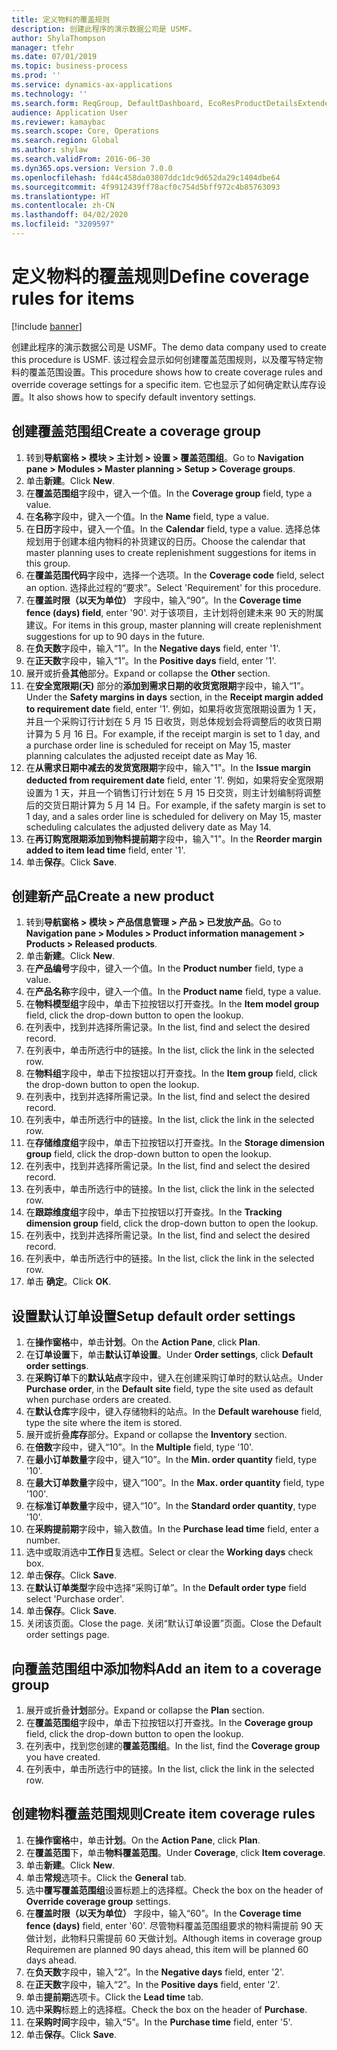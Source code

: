 ```yaml
---
title: 定义物料的覆盖规则
description: 创建此程序的演示数据公司是 USMF。
author: ShylaThompson
manager: tfehr
ms.date: 07/01/2019
ms.topic: business-process
ms.prod: ''
ms.service: dynamics-ax-applications
ms.technology: ''
ms.search.form: ReqGroup, DefaultDashboard, EcoResProductDetailsExtended, EcoResProductCreate, InventItemOrderSetup, ReqItemTable
audience: Application User
ms.reviewer: kamaybac
ms.search.scope: Core, Operations
ms.search.region: Global
ms.author: shylaw
ms.search.validFrom: 2016-06-30
ms.dyn365.ops.version: Version 7.0.0
ms.openlocfilehash: fd44c458da03807ddc1dc9d652da29c1404dbe64
ms.sourcegitcommit: 4f9912439ff78acf0c754d5bff972c4b85763093
ms.translationtype: HT
ms.contentlocale: zh-CN
ms.lasthandoff: 04/02/2020
ms.locfileid: "3209597"
---
```

# <a name="define-coverage-rules-for-items"></a><span data-ttu-id="6746b-103">定义物料的覆盖规则</span><span class="sxs-lookup"><span data-stu-id="6746b-103">Define coverage rules for items</span></span>

[!include [banner](../../includes/banner.md)]

<span data-ttu-id="6746b-104">创建此程序的演示数据公司是 USMF。</span><span class="sxs-lookup"><span data-stu-id="6746b-104">The demo data company used to create this procedure is USMF.</span></span> <span data-ttu-id="6746b-105">该过程会显示如何创建覆盖范围规则，以及覆写特定物料的覆盖范围设置。</span><span class="sxs-lookup"><span data-stu-id="6746b-105">This procedure shows how to create coverage rules and override coverage settings for a specific item.</span></span> <span data-ttu-id="6746b-106">它也显示了如何确定默认库存设置。</span><span class="sxs-lookup"><span data-stu-id="6746b-106">It also shows how to specify default inventory settings.</span></span>


## <a name="create-a-coverage-group"></a><span data-ttu-id="6746b-107">创建覆盖范围组</span><span class="sxs-lookup"><span data-stu-id="6746b-107">Create a coverage group</span></span>
1. <span data-ttu-id="6746b-108">转到**导航窗格 > 模块 > 主计划 > 设置 > 覆盖范围组**。</span><span class="sxs-lookup"><span data-stu-id="6746b-108">Go to **Navigation pane > Modules > Master planning > Setup > Coverage groups**.</span></span>
2. <span data-ttu-id="6746b-109">单击**新建**。</span><span class="sxs-lookup"><span data-stu-id="6746b-109">Click **New**.</span></span>
3. <span data-ttu-id="6746b-110">在**覆盖范围组**字段中，键入一个值。</span><span class="sxs-lookup"><span data-stu-id="6746b-110">In the **Coverage group** field, type a value.</span></span>
4. <span data-ttu-id="6746b-111">在**名称**字段中，键入一个值。</span><span class="sxs-lookup"><span data-stu-id="6746b-111">In the **Name** field, type a value.</span></span>
5. <span data-ttu-id="6746b-112">在**日历**字段中，键入一个值。</span><span class="sxs-lookup"><span data-stu-id="6746b-112">In the **Calendar** field, type a value.</span></span> <span data-ttu-id="6746b-113">选择总体规划用于创建本组内物料的补货建议的日历。</span><span class="sxs-lookup"><span data-stu-id="6746b-113">Choose the calendar that master planning uses to create replenishment suggestions for items in this group.</span></span>  
6. <span data-ttu-id="6746b-114">在**覆盖范围代码**字段中，选择一个选项。</span><span class="sxs-lookup"><span data-stu-id="6746b-114">In the **Coverage code** field, select an option.</span></span> <span data-ttu-id="6746b-115">选择此过程的“要求”。</span><span class="sxs-lookup"><span data-stu-id="6746b-115">Select 'Requirement' for this procedure.</span></span>  
7. <span data-ttu-id="6746b-116">在**覆盖时限（以天为单位）** 字段中，输入“90”。</span><span class="sxs-lookup"><span data-stu-id="6746b-116">In the **Coverage time fence (days) field**, enter '90'.</span></span> <span data-ttu-id="6746b-117">对于该项目，主计划将创建未来 90 天的附属建议。</span><span class="sxs-lookup"><span data-stu-id="6746b-117">For items in this group, master planning will create replenishment suggestions for up to 90 days in the future.</span></span>  
8. <span data-ttu-id="6746b-118">在**负天数**字段中，输入“1”。</span><span class="sxs-lookup"><span data-stu-id="6746b-118">In the **Negative days** field, enter '1'.</span></span>
9. <span data-ttu-id="6746b-119">在**正天数**字段中，输入“1”。</span><span class="sxs-lookup"><span data-stu-id="6746b-119">In the **Positive days** field, enter '1'.</span></span>
10. <span data-ttu-id="6746b-120">展开或折叠**其他**部分。</span><span class="sxs-lookup"><span data-stu-id="6746b-120">Expand or collapse the **Other** section.</span></span>
11. <span data-ttu-id="6746b-121">在**安全宽限期(天)** 部分的**添加到需求日期的收货宽限期**字段中，输入“1”。</span><span class="sxs-lookup"><span data-stu-id="6746b-121">Under the **Safety margins in days** section, in the **Receipt margin added to requirement date** field, enter '1'.</span></span> <span data-ttu-id="6746b-122">例如，如果将收货宽限期设置为 1 天，并且一个采购订行计划在 5 月 15 日收货，则总体规划会将调整后的收货日期计算为 5 月 16 日。</span><span class="sxs-lookup"><span data-stu-id="6746b-122">For example, if the receipt margin is set to 1 day, and a purchase order line is scheduled for receipt on May 15, master planning calculates the adjusted receipt date as May 16.</span></span>  
12. <span data-ttu-id="6746b-123">在**从需求日期中减去的发货宽限期**字段中，输入"1"。</span><span class="sxs-lookup"><span data-stu-id="6746b-123">In the **Issue margin deducted from requirement date** field, enter '1'.</span></span> <span data-ttu-id="6746b-124">例如，如果将安全宽限期设置为 1 天，并且一个销售订行计划在 5 月 15 日交货，则主计划编制将调整后的交货日期计算为 5 月 14 日。</span><span class="sxs-lookup"><span data-stu-id="6746b-124">For example, if the safety margin is set to 1 day, and a sales order line is scheduled for delivery on May 15, master scheduling calculates the adjusted delivery date as May 14.</span></span>  
13. <span data-ttu-id="6746b-125">在**再订购宽限期添加到物料提前期**字段中，输入"1"。</span><span class="sxs-lookup"><span data-stu-id="6746b-125">In the **Reorder margin added to item lead time** field, enter '1'.</span></span>
14. <span data-ttu-id="6746b-126">单击**保存**。</span><span class="sxs-lookup"><span data-stu-id="6746b-126">Click **Save**.</span></span>

## <a name="create-a-new-product"></a><span data-ttu-id="6746b-127">创建新产品</span><span class="sxs-lookup"><span data-stu-id="6746b-127">Create a new product</span></span>
1. <span data-ttu-id="6746b-128">转到**导航窗格 > 模块 > 产品信息管理 > 产品 > 已发放产品**。</span><span class="sxs-lookup"><span data-stu-id="6746b-128">Go to **Navigation pane > Modules > Product information management > Products > Released products**.</span></span>
2. <span data-ttu-id="6746b-129">单击**新建**。</span><span class="sxs-lookup"><span data-stu-id="6746b-129">Click **New**.</span></span>
3. <span data-ttu-id="6746b-130">在**产品编号**字段中，键入一个值。</span><span class="sxs-lookup"><span data-stu-id="6746b-130">In the **Product number** field, type a value.</span></span>
4. <span data-ttu-id="6746b-131">在**产品名称**字段中，键入一个值。</span><span class="sxs-lookup"><span data-stu-id="6746b-131">In the **Product name** field, type a value.</span></span>
5. <span data-ttu-id="6746b-132">在**物料模型组**字段中，单击下拉按钮以打开查找。</span><span class="sxs-lookup"><span data-stu-id="6746b-132">In the **Item model group** field, click the drop-down button to open the lookup.</span></span>
6. <span data-ttu-id="6746b-133">在列表中，找到并选择所需记录。</span><span class="sxs-lookup"><span data-stu-id="6746b-133">In the list, find and select the desired record.</span></span>
7. <span data-ttu-id="6746b-134">在列表中，单击所选行中的链接。</span><span class="sxs-lookup"><span data-stu-id="6746b-134">In the list, click the link in the selected row.</span></span>
8. <span data-ttu-id="6746b-135">在**物料组**字段中，单击下拉按钮以打开查找。</span><span class="sxs-lookup"><span data-stu-id="6746b-135">In the **Item group** field, click the drop-down button to open the lookup.</span></span>
9. <span data-ttu-id="6746b-136">在列表中，找到并选择所需记录。</span><span class="sxs-lookup"><span data-stu-id="6746b-136">In the list, find and select the desired record.</span></span>
10. <span data-ttu-id="6746b-137">在列表中，单击所选行中的链接。</span><span class="sxs-lookup"><span data-stu-id="6746b-137">In the list, click the link in the selected row.</span></span>
11. <span data-ttu-id="6746b-138">在**存储维度组**字段中，单击下拉按钮以打开查找。</span><span class="sxs-lookup"><span data-stu-id="6746b-138">In the **Storage dimension group** field, click the drop-down button to open the lookup.</span></span>
12. <span data-ttu-id="6746b-139">在列表中，找到并选择所需记录。</span><span class="sxs-lookup"><span data-stu-id="6746b-139">In the list, find and select the desired record.</span></span>
13. <span data-ttu-id="6746b-140">在列表中，单击所选行中的链接。</span><span class="sxs-lookup"><span data-stu-id="6746b-140">In the list, click the link in the selected row.</span></span>
14. <span data-ttu-id="6746b-141">在**跟踪维度组**字段中，单击下拉按钮以打开查找。</span><span class="sxs-lookup"><span data-stu-id="6746b-141">In the **Tracking dimension group** field, click the drop-down button to open the lookup.</span></span>
15. <span data-ttu-id="6746b-142">在列表中，找到并选择所需记录。</span><span class="sxs-lookup"><span data-stu-id="6746b-142">In the list, find and select the desired record.</span></span>
16. <span data-ttu-id="6746b-143">在列表中，单击所选行中的链接。</span><span class="sxs-lookup"><span data-stu-id="6746b-143">In the list, click the link in the selected row.</span></span>
17. <span data-ttu-id="6746b-144">单击 **确定**。</span><span class="sxs-lookup"><span data-stu-id="6746b-144">Click **OK**.</span></span>

## <a name="setup-default-order-settings"></a><span data-ttu-id="6746b-145">设置默认订单设置</span><span class="sxs-lookup"><span data-stu-id="6746b-145">Setup default order settings</span></span>
1. <span data-ttu-id="6746b-146">在**操作窗格**中，单击**计划**。</span><span class="sxs-lookup"><span data-stu-id="6746b-146">On the **Action Pane**, click **Plan**.</span></span>
2. <span data-ttu-id="6746b-147">在**订单设置**下，单击**默认订单设置**。</span><span class="sxs-lookup"><span data-stu-id="6746b-147">Under **Order settings**, click **Default order settings**.</span></span>
3. <span data-ttu-id="6746b-148">在**采购订单**下的**默认站点**字段中，键入在创建采购订单时的默认站点。</span><span class="sxs-lookup"><span data-stu-id="6746b-148">Under **Purchase order**, in the **Default site** field, type the site used as default when purchase orders are created.</span></span>
4. <span data-ttu-id="6746b-149">在**默认仓库**字段中，键入存储物料的站点。</span><span class="sxs-lookup"><span data-stu-id="6746b-149">In the **Default warehouse** field, type the site where the item is stored.</span></span>
5. <span data-ttu-id="6746b-150">展开或折叠**库存**部分。</span><span class="sxs-lookup"><span data-stu-id="6746b-150">Expand or collapse the **Inventory** section.</span></span>
6. <span data-ttu-id="6746b-151">在**倍数**字段中，键入“10”。</span><span class="sxs-lookup"><span data-stu-id="6746b-151">In the **Multiple** field, type '10'.</span></span>
7. <span data-ttu-id="6746b-152">在**最小订单数量**字段中，键入“10”。</span><span class="sxs-lookup"><span data-stu-id="6746b-152">In the **Min. order quantity** field, type '10'.</span></span>
8. <span data-ttu-id="6746b-153">在**最大订单数量**字段中，键入“100”。</span><span class="sxs-lookup"><span data-stu-id="6746b-153">In the **Max. order quantity** field, type '100'.</span></span>
9. <span data-ttu-id="6746b-154">在**标准订单数量**字段中，键入“10”。</span><span class="sxs-lookup"><span data-stu-id="6746b-154">In the **Standard order quantity**, type '10'.</span></span>
10. <span data-ttu-id="6746b-155">在**采购提前期**字段中，输入数值。</span><span class="sxs-lookup"><span data-stu-id="6746b-155">In the **Purchase lead time** field, enter a number.</span></span>
11. <span data-ttu-id="6746b-156">选中或取消选中**工作日**复选框。</span><span class="sxs-lookup"><span data-stu-id="6746b-156">Select or clear the **Working days** check box.</span></span>
12. <span data-ttu-id="6746b-157">单击**保存**。</span><span class="sxs-lookup"><span data-stu-id="6746b-157">Click **Save**.</span></span>
13. <span data-ttu-id="6746b-158">在**默认订单类型**字段中选择“采购订单”。</span><span class="sxs-lookup"><span data-stu-id="6746b-158">In the **Default order type** field select 'Purchase order'.</span></span>
14. <span data-ttu-id="6746b-159">单击**保存**。</span><span class="sxs-lookup"><span data-stu-id="6746b-159">Click **Save**.</span></span>
15. <span data-ttu-id="6746b-160">关闭该页面。</span><span class="sxs-lookup"><span data-stu-id="6746b-160">Close the page.</span></span> <span data-ttu-id="6746b-161">关闭“默认订单设置”页面。</span><span class="sxs-lookup"><span data-stu-id="6746b-161">Close the Default order settings page.</span></span>  

## <a name="add-an-item-to-a-coverage-group"></a><span data-ttu-id="6746b-162">向覆盖范围组中添加物料</span><span class="sxs-lookup"><span data-stu-id="6746b-162">Add an item to a coverage group</span></span>
1. <span data-ttu-id="6746b-163">展开或折叠**计划**部分。</span><span class="sxs-lookup"><span data-stu-id="6746b-163">Expand or collapse the **Plan** section.</span></span>
2. <span data-ttu-id="6746b-164">在**覆盖范围组**字段中，单击下拉按钮以打开查找。</span><span class="sxs-lookup"><span data-stu-id="6746b-164">In the **Coverage group** field, click the drop-down button to open the lookup.</span></span>
3. <span data-ttu-id="6746b-165">在列表中，找到您创建的**覆盖范围组**。</span><span class="sxs-lookup"><span data-stu-id="6746b-165">In the list, find the **Coverage group** you have created.</span></span>
4. <span data-ttu-id="6746b-166">在列表中，单击所选行中的链接。</span><span class="sxs-lookup"><span data-stu-id="6746b-166">In the list, click the link in the selected row.</span></span>

## <a name="create-item-coverage-rules"></a><span data-ttu-id="6746b-167">创建物料覆盖范围规则</span><span class="sxs-lookup"><span data-stu-id="6746b-167">Create item coverage rules</span></span>
1. <span data-ttu-id="6746b-168">在**操作窗格**中，单击**计划**。</span><span class="sxs-lookup"><span data-stu-id="6746b-168">On the **Action Pane**, click **Plan**.</span></span>
2. <span data-ttu-id="6746b-169">在**覆盖范围**下，单击**物料覆盖范围**。</span><span class="sxs-lookup"><span data-stu-id="6746b-169">Under **Coverage**, click **Item coverage**.</span></span>
3. <span data-ttu-id="6746b-170">单击**新建**。</span><span class="sxs-lookup"><span data-stu-id="6746b-170">Click **New**.</span></span>
4. <span data-ttu-id="6746b-171">单击**常规**选项卡。</span><span class="sxs-lookup"><span data-stu-id="6746b-171">Click the **General** tab.</span></span>
5. <span data-ttu-id="6746b-172">选中**覆写覆盖范围组**设置标题上的选择框。</span><span class="sxs-lookup"><span data-stu-id="6746b-172">Check the box on the header of **Override coverage group** settings.</span></span>
6. <span data-ttu-id="6746b-173">在**覆盖时限（以天为单位）** 字段中，输入“60”。</span><span class="sxs-lookup"><span data-stu-id="6746b-173">In the **Coverage time fence (days)** field, enter '60'.</span></span> <span data-ttu-id="6746b-174">尽管物料覆盖范围组要求的物料需提前 90 天做计划，此物料只需提前 60 天做计划。</span><span class="sxs-lookup"><span data-stu-id="6746b-174">Although items in coverage group Requiremen are planned 90 days ahead, this item will be planned 60 days ahead.</span></span>  
7. <span data-ttu-id="6746b-175">在**负天数**字段中，输入“2”。</span><span class="sxs-lookup"><span data-stu-id="6746b-175">In the **Negative days** field, enter '2'.</span></span>
8. <span data-ttu-id="6746b-176">在**正天数**字段中，输入“2”。</span><span class="sxs-lookup"><span data-stu-id="6746b-176">In the **Positive days** field, enter '2'.</span></span>
9. <span data-ttu-id="6746b-177">单击**提前期**选项卡。</span><span class="sxs-lookup"><span data-stu-id="6746b-177">Click the **Lead time** tab.</span></span>
10. <span data-ttu-id="6746b-178">选中**采购**标题上的选择框。</span><span class="sxs-lookup"><span data-stu-id="6746b-178">Check the box on the header of **Purchase**.</span></span>
11. <span data-ttu-id="6746b-179">在**采购时间**字段中，输入“5”。</span><span class="sxs-lookup"><span data-stu-id="6746b-179">In the **Purchase time** field, enter '5'.</span></span>
12. <span data-ttu-id="6746b-180">单击**保存**。</span><span class="sxs-lookup"><span data-stu-id="6746b-180">Click **Save**.</span></span>

